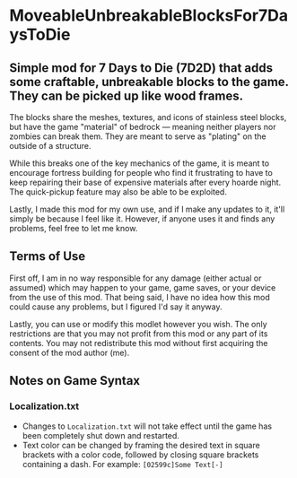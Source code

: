 # MoveableUnbreakableBlocksFor7DaysToDie
<h2>Simple mod for 7 Days to Die (7D2D) that adds some craftable, unbreakable blocks to the game. They can be picked up like wood frames.</h2>
<p>The blocks share the meshes, textures, and icons of stainless steel blocks, but have the game "material" of bedrock — meaning neither players nor zombies can break them. They are meant to serve as "plating" on the outside of a structure.</p>
<p>While this breaks one of the key mechanics of the game, it is meant to encourage fortress building for people who find it frustrating to have to keep repairing their base of expensive materials after every hoarde night. The quick-pickup feature may also be able to be exploited.</p>
<p>Lastly, I made this mod for my own use, and if I make any updates to it, it'll simply be because I feel like it. However, if anyone uses it and finds any problems, feel free to let me know.</p>
<h2>Terms of Use</h2>
<p>First off, I am in no way responsible for any damage (either actual or assumed) which may happen to your game, game saves, or your device from the use of this mod. That being said, I have no idea how this mod could cause any problems, but I figured I'd say it anyway.</p>
<p>Lastly, you can use or modify this modlet however you wish. The only restrictions are that you may not profit from this mod or any part of its contents. You may not redistribute this mod without first acquiring the consent of the mod author (me). </p>
<h2>Notes on Game Syntax</h2>
<h3>Localization.txt</h3>
<ul>
	<li>Changes to <code>Localization.txt</code> will not take effect until the game has been completely shut down and restarted.</li>
	<li>Text color can be changed by framing the desired text in square brackets with a color code, followed by closing square brackets containing a dash. For example: <code>[02599c]Some Text[-]</code></li>
</ul>
